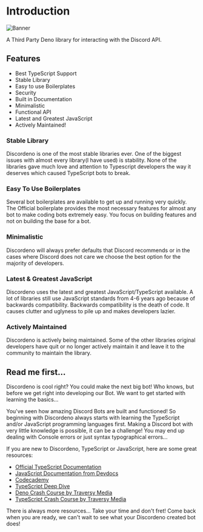 # Introduction

![Banner](https://i.imgur.com/Cq7nNd0.png)

A Third Party Deno library for interacting with the Discord API.

## Features

- Best TypeScript Support
- Stable Library
- Easy to use Boilerplates
- Security
- Built in Documentation
- Minimalistic
- Functional API
- Latest and Greatest JavaScript
- Actively Maintained!

### Stable Library

Discordeno is one of the most stable libraries ever. One of the biggest issues with almost every library(I have used) is stability. None of the libraries gave much love and attention to Typescript developers the way it deserves which caused TypeScript bots to break.

### Easy To Use Boilerplates

Several bot boilerplates are available to get up and running very quickly. The Official boilerplate provides the most necessary features for almost any bot to make coding bots extremely easy. You focus on building features and not on building the base for a bot.

### Minimalistic

Discordeno will always prefer defaults that Discord recommends or in the cases where Discord does not care we choose the best option for the majority of developers.

### Latest & Greatest JavaScript

Discordeno uses the latest and greatest JavaScript/TypeScript available. A lot of libraries still use JavaScript standards from 4-6 years ago because of backwards compatibility. Backwards compatibility is the death of code. It causes clutter and uglyness to pile up and makes developers lazier.

### Actively Maintained

Discordeno is actively being maintained. Some of the other libraries original developers have quit or no longer actively maintain it and leave it to the community to maintain the library.

## Read me first...

Discordeno is cool right? You could make the next big bot! Who knows, but before we get right into developing our Bot. We want to get started with learning the basics...

You've seen how amazing Discord Bots are built and functioned! So beginning with Discordeno always starts with learning the TypeScript and/or JavaScript programming languages first. Making a Discord bot with very little knowledge is possible, it can be a challenge! You may end up dealing with Console errors or just syntax typographical errors...

If you are new to Discordeno, TypeScript or JavaScript, here are some great resources:

- [Official TypeScript Documentation](https://www.typescriptlang.org/docs/home.html)
- [JavaScript Documentation from Devdocs](https://devdocs.io/javascript/)
- [Codecademy](https://www.codecademy.com/)
- [TypeScript Deep Dive](https://basarat.gitbook.io/typescript/)
- [Deno Crash Course by Traversy Media](https://www.youtube.com/watch?v=NHHhiqwcfRM)
- [TypeScript Crash Course by Traversy Media](https://www.youtube.com/watch?v=rAy_3SIqT-E)

There is always more resources... Take your time and don't fret! Come back when you are ready, we can't wait to see what your Discordeno created bot does!
